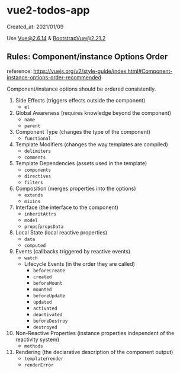 # vue2-todos-app

Created_at: 2021/01/09

Use Vue@2.6.14 & BootstrapVue@2.21.2

## Rules: Component/instance Options Order

reference: https://vuejs.org/v2/style-guide/index.html#Component-instance-options-order-recommended

Component/instance options should be ordered consistently.

1. Side Effects (triggers effects outside the component)
   - `el`
2. Global Awareness (requires knowledge beyond the component)
   - `name`
   - `parent`
3. Component Type (changes the type of the component)
   - `functional`
4. Template Modifiers (changes the way templates are compiled)
   - `delimiters`
   - `comments`
5. Template Dependencies (assets used in the template)
   - `components`
   - `directives`
   - `filters`
6. Composition (merges properties into the options)
   - `extends`
   - `mixins`
7. Interface (the interface to the component)
   - `inheritAttrs`
   - `model`
   - `props`/`propsData`
8. Local State (local reactive properties)
   - `data`
   - `computed`
9. Events (callbacks triggered by reactive events)
   - `watch`
   - Lifecycle Events (in the order they are called)
     - `beforeCreate`
     - `created`
     - `beforeMount`
     - `mounted`
     - `beforeUpdate`
     - `updated`
     - `activated`
     - `deactivated`
     - `beforeDestroy`
     - `destroyed`
10. Non-Reactive Properties (instance properties independent of the reactivity system)
    - `methods`
11. Rendering (the declarative description of the component output)
    - `template`/`render`
    - `renderError`
